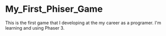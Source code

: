 # My_First_Phiser_Game
 This is the first game that I developing at the my  career as a programer. I'm learning and using Phaser 3.
